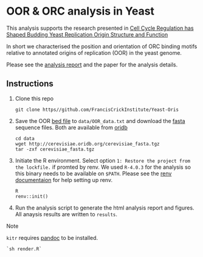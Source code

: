 
# OOR & ORC analysis in Yeast

This analysis supports the research presented in [Cell Cycle
Regulation has Shaped Budding Yeast Replication Origin Structure and
Function](https://www.biorxiv.org/content/10.1101/2024.01.10.575016v1)

In short we characterised the position and orientation of ORC binding
motifs relative to annotated origins of replication (OOR) in the yeast genome.

Please see the [analysis report](results/analysis.html) and the paper
for the analysis details.

## Instructions

1. Clone this repo

	`git clone https//github.com/FrancisCrickInstitute/Yeast-Oris`

2. Save the OOR [bed
file](http://cerevisiae.oridb.org/data_output.php?main=sc_ori&table=sc_ori&ext_format=BED;FASTA;&format=tab)
to `data/OOR_data.txt`
and download the [fasta](http://cerevisiae.oridb.org/cerevisiae_fasta.tgz) sequence
files. Both are available from [oridb](http://cerevisiae.oridb.org/)

	```
	cd data
	wget http://cerevisiae.oridb.org/cerevisiae_fasta.tgz
	tar -zxf cerevisiae_fasta.tgz
	```

3. Initiate the R environment. Select option `1: Restore the project
   from the lockfile.` if promted by renv. We used `R-4.0.3`
   for the analysis so this binary needs to be available on
   `$PATH`. Please see the [renv
   documentaion](https://rstudio.github.io/renv/articles/renv.html)
   for help setting up renv.
   
   ```
   R
   renv::init()
   ```
   
   
4. Run the analysis script to generate the html analysis report and figures. All
   anaysis results are written to `results`.
   
> [!NOTE]
> `kitr` requires [pandoc](https://pandoc.org/) to be installed.

	`sh render.R`
